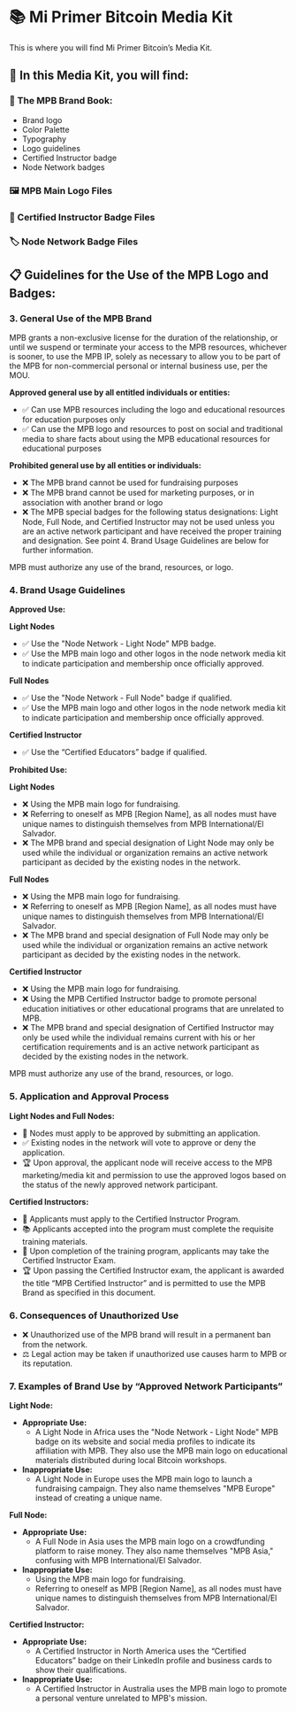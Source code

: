 # 📚 Mi Primer Bitcoin Media Kit

This is where you will find Mi Primer Bitcoin’s Media Kit.

## 📂 In this Media Kit, you will find:

### 📝 The MPB Brand Book:
- Brand logo
- Color Palette
- Typography
- Logo guidelines
- Certified Instructor badge
- Node Network badges

### 🖼️ MPB Main Logo Files
### 🏅 Certified Instructor Badge Files
### 🏷️ Node Network Badge Files

## 📋 Guidelines for the Use of the MPB Logo and Badges:

### 3. General Use of the MPB Brand
MPB grants a non-exclusive license for the duration of the relationship, or until we suspend or terminate your access to the MPB resources, whichever is sooner, to use the MPB IP, solely as necessary to allow you to be part of the MPB for non-commercial personal or internal business use, per the MOU.

**Approved general use by all entitled individuals or entities:**
- ✅ Can use MPB resources including the logo and educational resources for education purposes only
- ✅ Can use the MPB logo and resources to post on social and traditional media to share facts about using the MPB educational resources for educational purposes

**Prohibited general use by all entities or individuals:**
- ❌ The MPB brand cannot be used for fundraising purposes
- ❌ The MPB brand cannot be used for marketing purposes, or in association with another brand or logo
- ❌ The MPB special badges for the following status designations: Light Node, Full Node, and Certified Instructor may not be used unless you are an active network participant and have received the proper training and designation. See point 4. Brand Usage Guidelines are below for further information.

MPB must authorize any use of the brand, resources, or logo.

### 4. Brand Usage Guidelines

**Approved Use:**

**Light Nodes**
- ✅ Use the "Node Network - Light Node" MPB badge.
- ✅ Use the MPB main logo and other logos in the node network media kit to indicate participation and membership once officially approved.

**Full Nodes**
- ✅ Use the "Node Network - Full Node" badge if qualified.
- ✅ Use the MPB main logo and other logos in the node network media kit to indicate participation and membership once officially approved.

**Certified Instructor**
- ✅ Use the “Certified Educators” badge if qualified.

**Prohibited Use:**

**Light Nodes**
- ❌ Using the MPB main logo for fundraising.
- ❌ Referring to oneself as MPB [Region Name], as all nodes must have unique names to distinguish themselves from MPB International/El Salvador.
- ❌ The MPB brand and special designation of Light Node may only be used while the individual or organization remains an active network participant as decided by the existing nodes in the network.

**Full Nodes**
- ❌ Using the MPB main logo for fundraising.
- ❌ Referring to oneself as MPB [Region Name], as all nodes must have unique names to distinguish themselves from MPB International/El Salvador.
- ❌ The MPB brand and special designation of Full Node may only be used while the individual or organization remains an active network participant as decided by the existing nodes in the network.

**Certified Instructor**
- ❌ Using the MPB main logo for fundraising.
- ❌ Using the MPB Certified Instructor badge to promote personal education initiatives or other educational programs that are unrelated to MPB.
- ❌ The MPB brand and special designation of Certified Instructor may only be used while the individual remains current with his or her certification requirements and is an active network participant as decided by the existing nodes in the network.

MPB must authorize any use of the brand, resources, or logo.

### 5. Application and Approval Process

**Light Nodes and Full Nodes:**
- 📝 Nodes must apply to be approved by submitting an application.
- ✅ Existing nodes in the network will vote to approve or deny the application.
- 🏆 Upon approval, the applicant node will receive access to the MPB marketing/media kit and permission to use the approved logos based on the status of the newly approved network participant.

**Certified Instructors:**
- 📝 Applicants must apply to the Certified Instructor Program.
- 📚 Applicants accepted into the program must complete the requisite training materials.
- 📝 Upon completion of the training program, applicants may take the Certified Instructor Exam.
- 🏆 Upon passing the Certified Instructor exam, the applicant is awarded the title “MPB Certified Instructor” and is permitted to use the MPB Brand as specified in this document.

### 6. Consequences of Unauthorized Use
- ❌ Unauthorized use of the MPB brand will result in a permanent ban from the network.
- ⚖️ Legal action may be taken if unauthorized use causes harm to MPB or its reputation.

### 7. Examples of Brand Use by “Approved Network Participants”

**Light Node:**
- **Appropriate Use:**
  - A Light Node in Africa uses the "Node Network - Light Node" MPB badge on its website and social media profiles to indicate its affiliation with MPB. They also use the MPB main logo on educational materials distributed during local Bitcoin workshops.
- **Inappropriate Use:**
  - A Light Node in Europe uses the MPB main logo to launch a fundraising campaign. They also name themselves "MPB Europe" instead of creating a unique name.

**Full Node:**
- **Appropriate Use:**
  - A Full Node in Asia uses the MPB main logo on a crowdfunding platform to raise money. They also name themselves "MPB Asia," confusing with MPB International/El Salvador.
- **Inappropriate Use:**
  - Using the MPB main logo for fundraising.
  - Referring to oneself as MPB [Region Name], as all nodes must have unique names to distinguish themselves from MPB International/El Salvador.

**Certified Instructor:**
- **Appropriate Use:**
  - A Certified Instructor in North America uses the “Certified Educators” badge on their LinkedIn profile and business cards to show their qualifications.
- **Inappropriate Use:**
  - A Certified Instructor in Australia uses the MPB main logo to promote a personal venture unrelated to MPB's mission.
